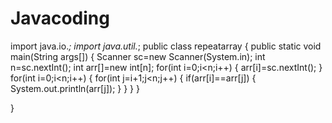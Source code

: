# Javacoding
import java.io.*;
import java.util.*;
public class repeatarray {
    public static void main(String args[])
    {
        Scanner sc=new Scanner(System.in);
        int n=sc.nextInt();
        int arr[]=new int[n];
        for(int i=0;i<n;i++)
{
            arr[i]=sc.nextInt();
        }
        for(int i=0;i<n;i++)
        {
            for(int j=i+1;j<n;j++)
            {
                if(arr[i]==arr[j])
                {
                    System.out.println(arr[j]);
                }
            }
        }
    }
    
}
